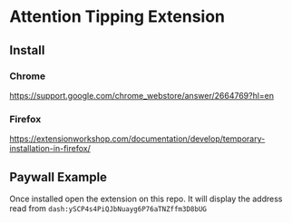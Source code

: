 # Attention Tipping Extension

## Install

### Chrome
https://support.google.com/chrome_webstore/answer/2664769?hl=en

### Firefox
https://extensionworkshop.com/documentation/develop/temporary-installation-in-firefox/

## Paywall Example
Once installed open the extension on this repo. It will display the address read from `dash:ySCP4s4PiQJbNuayg6P76aTNZffm3D8bUG` 

